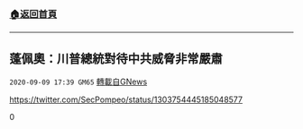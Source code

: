 ###  [:house:返回首頁](https://github.com/ourhimalayas/txt)
---

## 蓬佩奧：川普總統對待中共威脅非常嚴肅
`2020-09-09 17:39 GM65` [轉載自GNews](https://gnews.org/zh-hant/344134/)

https://twitter.com/SecPompeo/status/1303754445185048577
 
0
